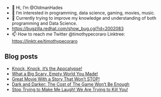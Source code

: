 - 👋 Hi, I’m @OldmanHades
- 👀 I’m interested in programming, data science, gaming, movies, music.
- 🌱 Currently trying to improve my knowledge and understanding of both programming and Data Science.
- https://bugzilla.redhat.com/show_bug.cgi?id=2002083
- 📫 How to reach me Twitter @timothypecoraro
Linktree: https://linktr.ee/timothypecoraro

## Blog posts
<!-- BLOG-POST-LIST:START -->
- [Knock, Knock, it’s the Apocalypse!](https://medium.com/@timothypecoraro/knock-knock-its-the-apocalypse-62e9a041cb30?source=rss-5097f5c9b801------2)
- [What a Big Scary, Empty World You Made!](https://medium.com/@timothypecoraro/what-a-big-scary-empty-world-you-made-ee1240877a81?source=rss-5097f5c9b801------2)
- [Great Movie With a Story That Won’t STOP!](https://medium.com/@timothypecoraro/great-movie-with-a-story-that-wont-stop-c529618fcf73?source=rss-5097f5c9b801------2)
- [Dark and Darker: The Cost of The Game Won’t Be Enough](https://medium.com/@timothypecoraro/dark-and-darker-the-cost-of-the-game-wont-be-enough-da98ed0f6f21?source=rss-5097f5c9b801------2)
- [Stop Trying to Make Me Laugh! We Are Trying to Kill You!](https://medium.com/@timothypecoraro/stop-trying-to-make-me-laugh-we-are-trying-to-kill-you-d65bc47c2577?source=rss-5097f5c9b801------2)
<!-- BLOG-POST-LIST:END -->
